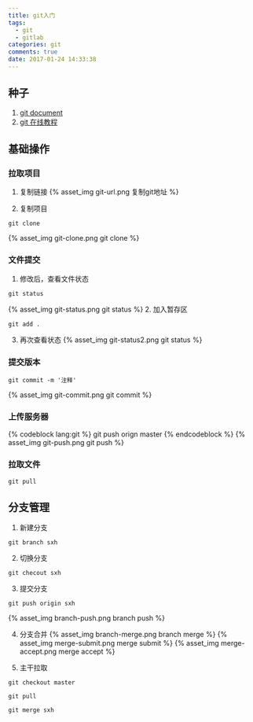 ```yaml
---
title: git入门
tags:
  - git
  - gitlab
categories: git
comments: true
date: 2017-01-24 14:33:38
---
```


## 种子
1. [git document](https://git-scm.com/doc)
2. [git 在线教程](https://try.github.io)

## 基础操作
### 拉取项目
1. 复制链接
{% asset_img git-url.png 复制git地址 %}

2. 复制项目
````
git clone
````
{% asset_img git-clone.png git clone %}

### 文件提交
1. 修改后，查看文件状态
  ````
  git status
  ````
  {% asset_img git-status.png git status %}
2. 加入暂存区
  ````
  git add .
  ````
3. 再次查看状态
  {% asset_img git-status2.png git status %}

### 提交版本
  ````
  git commit -m '注释'
  ````
  {% asset_img git-commit.png git commit %}

### 上传服务器
  {% codeblock lang:git %}
  git push orign master
  {% endcodeblock %}
  {% asset_img git-push.png git push %}

### 拉取文件
  ````
  git pull
  ````

## 分支管理
1. 新建分支
  ```` git
  git branch sxh
  ````
2. 切换分支
  ```` git
  git checout sxh
  ````
3. 提交分支
  ```` git
  git push origin sxh
  ````
  {% asset_img branch-push.png branch push %}

4. 分支合并
  {% asset_img branch-merge.png branch merge %}
  {% asset_img merge-submit.png merge submit %}
  {% asset_img merge-accept.png merge accept %}

5. 主干拉取
  ````
  git checkout master
  ````
  ````
  git pull
  ````
  ````
  git merge sxh
  ````